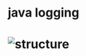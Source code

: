 # java logging
# ![structure](http://assets.processon.com/chart_image/60fa58aa1e085366ea4b445e.png)
